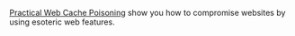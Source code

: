 
[Practical Web Cache Poisoning](https://portswigger.net/blog/practical-web-cache-poisoning)
show you how to compromise websites by using esoteric web features.
